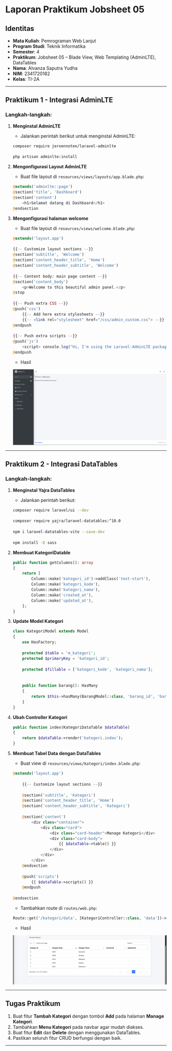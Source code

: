 # Laporan Praktikum Jobsheet 05

## Identitas

- **Mata Kuliah**: Pemrograman Web Lanjut
- **Program Studi**: Teknik Informatika
- **Semester**: 4
- **Praktikum**: Jobsheet 05 – Blade View, Web Templating (AdminLTE), DataTables
- **Nama**: Alvanza Saputra Yudha
- **NIM**: 2341720182
- **Kelas**: TI-2A

---

## Praktikum 1 - Integrasi AdminLTE

### Langkah-langkah:
1. **Menginstal AdminLTE**
   - Jalankan perintah berikut untuk menginstal AdminLTE:
    ```bash
    composer require jeroennoten/laravel-adminlte

    php artisan adminlte:install
    ```

2. **Mengonfigurasi Layout AdminLTE**
   - Buat file layout di `resources/views/layouts/app.blade.php`:
    ```php
    @extends('adminlte::page')
    @section('title', 'Dashboard')
    @section('content')
        <h1>Selamat datang di Dashboard</h1>
    @endsection
    ```

2. **Mengonfigurasi halaman welcome**
   - Buat file layout di `resources/views/welcome.blade.php`:
    ```php
    @extends('layout.app')

    {{-- Customize layout sections --}}
    @section('subtitle', 'Welcome')
    @section('content_header_title', 'Home')
    @section('content_header_subtitle', 'Welcome')

    {{-- Content body: main page content --}}
    @section('content_body')
        <p>Welcome to this beautiful admin panel.</p>
    @stop

    {{-- Push extra CSS --}}
    @push('css')
        {{-- Add here extra stylesheets --}}
        {{-- <link rel="stylesheet" href="/css/admin_custom.css"> --}}
    @endpush

    {{-- Push extra scripts --}}
    @push('js')
        <script> console.log("Hi, I'm using the Laravel-AdminLTE package!"); </script>
    @endpush
    ```
    - Hasil

    ![alt text](image.png)


---

## Praktikum 2 - Integrasi DataTables

### Langkah-langkah:
1. **Menginstal Yajra DataTables**
   - Jalankan perintah berikut:
    ```bash
    composer require laravel/ui --dev

    composer require yajra/laravel-datatables:^10.0

    npm i laravel-datatables-vite --save-dev

    npm install -D sass
    ```

2. **Membuat KategoriDatable**
    ```php
    public function getColumns(): array
    {
        return [
            Column::make('kategori_id')->addClass('text-start'),
            Column::make('kategori_kode'),
            Column::make('kategori_nama'),
            Column::make('created_at'),
            Column::make('updated_at'),
        ];
    }
    ```

3. **Update Model Kategori**
    ```php
    class KategoriModel extends Model
    {
        use HasFactory;

        protected $table = 'm_kategori';
        protected $primaryKey = 'kategori_id';

        protected $fillable = ['kategori_kode', 'kategori_nama'];
        

        public function barang(): HasMany
        {
            return $this->hasMany(BarangModel::class, 'barang_id', 'barang_id');
        }
    }
    ```

4. **Ubah Controller Kategori**
    ```php
    public function index(KategoriDataTable $dataTable)
    {
        return $dataTable->render('kategori.index');
    }
    ```

5. **Membuat Tabel Data dengan DataTables**
   - Buat view di `resources/views/kategori/index.blade.php`:
    ```php
    @extends('layout.app')

        {{-- Customize layout sections --}}

        @section('subtitle', 'Kategori')
        @section('content_header_title', 'Home')
        @section('content_header_subtitle', 'Kategori')

        @section('content')
            <div class="container">
                <div class="card">
                    <div class="card-header">Manage Kategori</div>
                    <div class="card-body">
                        {{ $dataTable->table() }}
                    </div>
                </div>
            </div>
        @endsection

        @push('scripts')
            {{ $dataTable->scripts() }}
        @endpush

    @endsection
    ```

   - Tambahkan route di `routes/web.php`:
    ```php
    Route::get('/kategori/data', [KategoriController::class, 'data'])->name('kategori.data');
    ```

   - Hasil 

   ![alt text](image-1.png)

---

## Tugas Praktikum

1. Buat fitur **Tambah Kategori** dengan tombol **Add** pada halaman **Manage Kategori**.
2. Tambahkan **Menu Kategori** pada navbar agar mudah diakses.
3. Buat fitur **Edit** dan **Delete** dengan menggunakan DataTables.
4. Pastikan seluruh fitur CRUD berfungsi dengan baik.

---


